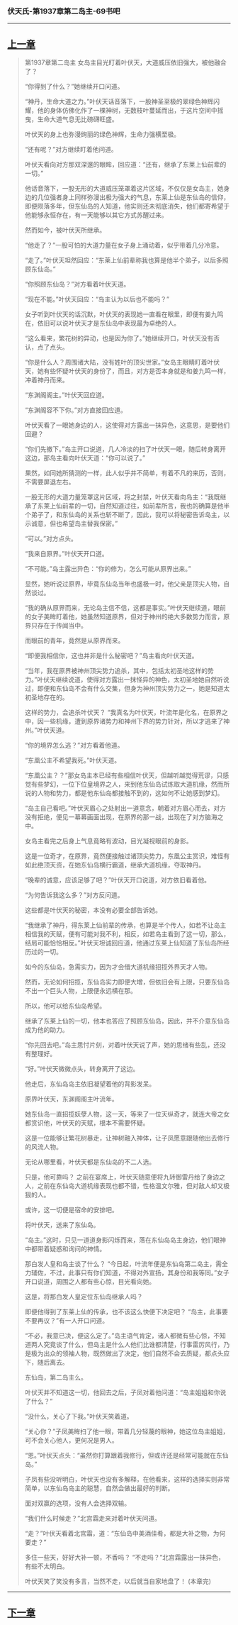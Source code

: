 ### 伏天氏-第1937章第二岛主-69书吧

--------
[上一章](./e9523fcbf932f47ef2272425947ff84b.md)
--------


>
>
>
>第1937章第二岛主
>女岛主目光盯着叶伏天，大道威压依旧强大，被他融合了？
>
>“你得到了什么？”她继续开口问道。
>
>“神丹，生命大道之力。”叶伏天话音落下，一股神圣至极的翠绿色神辉闪耀，他的身体仿佛化作了一棵神树，无数枝叶蔓延而出，于这片空间中摇曳，生命大道气息无比磅礴旺盛。
>
>叶伏天的身上也弥漫绚丽的绿色神辉，生命力强横至极。
>
>“还有呢？”对方继续盯着他问道。
>
>叶伏天看向对方那双深邃的眼眸，回应道：“还有，继承了东莱上仙前辈的一切。”
>
>他话音落下，一股无形的大道威压笼罩着这片区域，不仅仅是女岛主，她身边的几位强者身上同样弥漫出极为强大的气息，东莱上仙是东仙岛的信仰，即便陨落多年，但东仙岛的人知道，他实则还未彻底消失，他们都寄希望于他能够永恒存在，有一天能够以其它方式苏醒过来。
>
>然而如今，被叶伏天所继承。
>
>“他走了？”一股可怕的大道力量在女子身上涌动着，似乎带着几分冷意。
>
>“走了。”叶伏天坦然回应：“东莱上仙前辈称我也算是他半个弟子，以后多照顾东仙岛。”
>
>“你照顾东仙岛？”对方看着叶伏天道。
>
>“现在不能。”叶伏天回应：“岛主认为以后也不能吗？”
>
>女子听到叶伏天的话沉默，叶伏天的表现她一直看在眼里，即便有姜九鸣在，依旧可以说叶伏天才是东仙岛中表现最为卓绝的人。
>
>“这么看来，繁花树的异动，也是因为你了。”她继续开口，叶伏天没有否认，点了点头。
>
>“你是什么人？周围诸大陆，没有姓叶的顶尖世家。”女岛主眼睛盯着叶伏天，她有些怀疑叶伏天的身份了，而且，对方是否本身就是和姜九鸣一样，冲着神丹而来。
>
>“东渊阁阁主。”叶伏天回应道。
>
>“东渊阁容不下你。”对方直接回应道。
>
>叶伏天看了一眼她身边的人，这使得对方露出一抹异色，这意思，是要他们回避？
>
>“你们先撤下。”岛主开口说道，几人冷淡的扫了叶伏天一眼，随后转身离开这边，那岛主看向叶伏天道：“你可以说了。”
>
>果然，如同她所猜测的一样，此人似乎并不简单，有着不凡的来历，否则，不需要屏退左右。
>
>一股无形的大道力量笼罩这片区域，将之封禁，叶伏天看向岛主：“我既继承了东莱上仙前辈的一切，自然知道过往，如前辈所言，我也的确算是他半个弟子了，和东仙岛的关系也斩不断了，因此，我可以将秘密告诉岛主，以示诚意，但也希望岛主替我保密。”
>
>“可以。”对方点头。
>
>“我来自原界。”叶伏天开口道。
>
>“不可能。”岛主露出异色：“你的修为，怎么可能从原界出来。”
>
>显然，她听说过原界，毕竟东仙岛当年也盛极一时，他父亲是顶尖人物，自然谈过。
>
>“我的确从原界而来，无论岛主信不信，这都是事实。”叶伏天继续道，眼前的女子美眸盯着他，她虽然知道原界，但对于神州的绝大多数势力而言，原界只存在于传闻当中。
>
>而眼前的青年，竟然是从原界而来。
>
>“即便我相信你，这也并非是什么秘密吧？”岛主看向叶伏天道。
>
>“当年，我在原界被神州顶尖势力追杀，其中，包括太初圣地这样的势力。”叶伏天继续说道，使得对方露出一抹怪异的神色，太初圣地她自然听说过，即便和东仙岛不会有什么交集，但身为神州顶尖势力之一，她是知道太初圣地存在的。
>
>这样的势力，会追杀叶伏天？
>“我真名为叶伏天，叶流年是化名，在原界之中，因一些机缘，遭到原界诸势力和神州下界的势力针对，所以才逃来了神州。”叶伏天道。
>
>“你的境界怎么逃？”对方看着他道。
>
>“东凰公主不希望我死。”叶伏天道。
>
>“东凰公主？？”那女岛主本已经有些相信叶伏天，但越听越觉得荒谬，只感觉有些梦幻，一位下位皇境界之人，来到他东仙岛试炼取大道机缘，然而所说的人物和势力，都是他东仙岛都接触不到的，这如何不让她感到梦幻。
>
>“岛主自己看吧。”叶伏天眉心之处射出一道意念，朝着对方眉心而去，对方没有拒绝，便见一幕幕画面出现，在原界的那一战，出现在了对方脑海之中。
>
>女岛主看完之后身上气息竟略有波动，目光凝视眼前的身影。
>
>这是一位奇才，在原界，竟然便接触过诸顶尖势力，东凰公主赏识，难怪有如此绝顶天资，在她东仙岛横行霸道，继承大道机缘，夺取神丹。
>
>“晚辈的诚意，应该足够了吧？”叶伏天开口说道，对方依旧看着他。
>
>“为何告诉我这么多？”对方反问道。
>
>这些都是叶伏天的秘密，本没有必要全部告诉她。
>
>“我继承了神丹，得东莱上仙前辈的传承，也算是半个传人，如若不让岛主相信我的天赋，便有可能对我不利，相反，如若岛主看到了这一切，那么，结局可能恰恰相反。”叶伏天坦诚回应道，他通过东莱上仙知道了东仙岛所经历过的一切。
>
>如今的东仙岛，急需实力，因为才会借大道机缘招揽外界天才人物。
>
>然而，无论如何招揽，东仙岛实力即便大增，但依旧会有上限，只要东仙岛不出一个巨头人物，上限便永远横在那。
>
>所以，他可以给东仙岛希望。
>
>继承了东莱上仙的一切，他本也答应了照顾东仙岛，因此，并不介意东仙岛成为他的助力。
>
>“你先回去吧。”岛主思忖片刻，对着叶伏天说了声，她的思绪有些乱，还没有整理好。
>
>“好。”叶伏天微微点头，转身离开了这边。
>
>他走后，东仙岛岛主依旧凝望着他的背影发呆。
>
>原界叶伏天，东渊阁阁主叶流年。
>
>她东仙岛一直招揽妖孽人物，这一天，等来了一位天纵奇才，就连大帝之女都赏识他，叶伏天的天赋，根本不需要怀疑。
>
>这是一位能够让繁花树暴走，让神树融入神体，让子凤愿意跟随他出去修行的风流人物。
>
>无论从哪里看，叶伏天都是东仙岛的不二人选。
>
>只是，他可靠吗？
>之前在宴席上，叶伏天随意便将九转御雷丹给了身边之人，之前在东仙岛大道机缘表现也都不错，性格温文尔雅，但对敌人却又极狠的人。
>
>或许，这一切便是宿命的安排吧。
>
>将叶伏天，送来了东仙岛。
>
>“岛主。”这时，只见一道道身影闪烁而来，落在东仙岛岛主身边，他们眼神中都带着疑惑和询问的神情。
>
>那白发人皇和岛主谈了什么？
>“今日起，叶流年便是东仙岛第二岛主，需全力辅佐，不过，此事只有你们知道，不得对外宣扬，其身份和我等同。”女子开口说道，周围之人都有些心惊，目光看向她。
>
>这是，将那白发人皇定位东仙岛继承人吗？
>
>即便他得到了东莱上仙的传承，也不该这么快便下决定吧？
>“岛主，此事要不要再议？”有一人开口问道。
>
>“不必，我意已决，便这么定了。”岛主语气肯定，诸人都微有些心惊，不知道两人究竟谈了什么，但岛主是什么人他们比谁都清楚，行事雷厉风行，乃是极为出众的领袖人物，既然做出了决定，他们自然不会去质疑，都点头应下，随后离去。
>
>东仙岛，第二岛主么。
>
>叶伏天并不知道这一切，他回去之后，子凤对着他问道：“岛主姐姐和你说了什么？”
>
>“没什么，关心了下我。”叶伏天笑着道。
>
>“关心你？”子凤美眸扫了他一眼，带着几分轻蔑的眼神，她这位岛主姐姐，可不会关心他人，更何况是男人。
>
>“恩。”叶伏天点头：“虽然你打算跟着我修行，但或许还是经常可能就在东仙岛。”
>
>子凤有些没听明白，叶伏天也没有多解释，在他看来，这样的选择实则非常简单，以东仙岛岛主的聪慧，自然会做出最好的判断。
>
>面对双赢的选项，没有人会选择双输。
>
>“我们什么时候走？”北宫霜走来对着叶伏天问道。
>
>“走？”叶伏天看着北宫霜，道：“东仙岛中美酒佳肴，都是大补之物，为何要走？”
>
>多住一些天，好好大补一顿，不香吗？
>“不走吗？”北宫霜露出一抹异色，有些不太明白。
>
>叶伏天笑了笑没有多言，当然不走，以后就当自家地盘了！
>(本章完)
>
>

--------
[下一章](./b3468c5faabafb69ed3e49d4b88093d4.md)
--------
